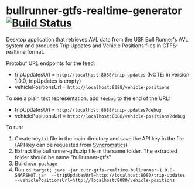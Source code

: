 bullrunner-gtfs-realtime-generator [![Build Status](https://travis-ci.org/CUTR-at-USF/bullrunner-gtfs-realtime-generator.svg?branch=master)](https://travis-ci.org/CUTR-at-USF/bullrunner-gtfs-realtime-generator)
==================================

Desktop application that retrieves AVL data from the USF Bull Runner's AVL system and produces Trip Updates and Vehicle Positions files in GTFS-realtime format.

Protobuf URL endpoints for the feed: 

* tripUpdatesUrl = `http://localhost:8088/trip-updates` (NOTE: in version 1.0.0, tripUpdates is empty)
* vehiclePositionsUrl = `http://localhost:8088/vehicle-positions`

To see a plain text representation, add `?debug` to the end of the URL:

* tripUpdatesUrl = `http://localhost:8088/trip-updates?debug`
* vehiclePositionsUrl = `http://localhost:8088/vehicle-positions?debug`

To run: 
1. Create key.txt file in the main directory and save the API key in the file (API key can be requested from [Syncromatics](http://gmvsyncromatics.com/contact/))
2. Extract the bullrunner-gtfs.zip file in the same folder. The extracted folder should be name "bullrunner-gtfs"
3. Build `mvn package`
4. Run `cd target; java -jar cutr-gtfs-realtime-bullrunner-1.0.0-SNAPSHOT.jar  --tripUpdatesUrl=http://localhost:8080/trip-updates   --vehiclePositionsUrl=http://localhost:8080/vehicle-positions`


